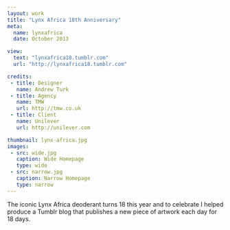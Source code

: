 ```yaml
---
layout: work
title: "Lynx Africa 18th Anniversary"
meta:
  name: lynxafrica
  date: October 2013

view:
  text: "lynxafrica18.tumblr.com"
  url: "http://lynxafrica18.tumblr.com"

credits:
 - title: Designer
   name: Andrew Turk
 - title: Agency
   name: TMW
   url: http://tmw.co.uk
 - title: Client
   name: Unilever
   url: http://unilever.com

thumbnail: lynx-africa.jpg
images:
 - src: wide.jpg
   caption: Wide Homepage
   type: wide
 - src: narrow.jpg
   caption: Narrow Homepage
   type: narrow
---
```

The iconic Lynx Africa deoderant turns 18 this year and to celebrate I helped produce a Tumblr blog that publishes a new piece of artwork each day for 18 days.
